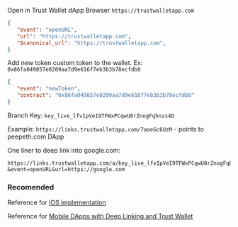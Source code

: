 Open in Trust Wallet dApp Browser `https://trustwalletapp.com`

```json
{
   "event": "openURL",
   "url": "https://trustwalletapp.com",
   "$canonical_url": "https://trustwalletapp.com",
}
```

Add new token custom token to the wallet. Ex: `0x86fa049857e0209aa7d9e616f7eb3b3b78ecfdb0`


```json
{
   "event": "newToken",
   "contract": "0x86fa049857e0209aa7d9e616f7eb3b3b78ecfdb0"
}
```

Branch Key: `key_live_lfvIpVeI9TFWxPCqwU8rZnogFqhnzs4D`

Example: `https://links.trustwalletapp.com/7aoeGc6UzM` - points to peepeth.com DApp

One liner to deep link into google.com:

```
https://links.trustwalletapp.com/a/key_live_lfvIpVeI9TFWxPCqwU8rZnogFqhnzs4D?&event=openURL&url=https://google.com
```

### Recomended

Reference for [iOS implementation](https://github.com/TrustWallet/trust-wallet-ios/blob/master/Trust/Core/Types/BranchEvent.swift)

Reference for [Mobile DApps with Deep Linking and Trust Wallet](https://medium.com/@trustwallet/mobile-dapps-with-deep-linking-and-trust-wallet-6a4712b9b9a4
)

